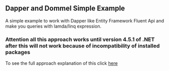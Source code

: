 ## Dapper and Dommel Simple Example

A simple example to work with Dapper like Entity Framework Fluent Api and make you queries with lamda/linq expression.

### Attention all this approach works until version 4.5.1 of .NET after this will not work because of incompatibility of installed packages

To see the full approach explanation of this click [here](https://medium.com/filipececcon/c-usando-dapper-com-fluentmap-linq-e-lambda-para-consultas-6f3131bff244)
